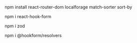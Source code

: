 npm install react-router-dom localforage match-sorter sort-by

npm i react-hook-form

npm i zod

npm i @hookform/resolvers
